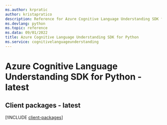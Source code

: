```yaml
---
ms.author: krpratic
author: kristapratico
description: Reference for Azure Cognitive Language Understanding SDK for Python
ms.devlang: python
ms.topic: reference
ms.data: 09/01/2022
title: Azure Cognitive Language Understanding SDK for Python
ms.service: cognitivelanguageunderstanding
---
```

# Azure Cognitive Language Understanding SDK for Python - latest

## Client packages - latest
[!INCLUDE [client-packages](cognitive-language-understanding-client-index.md)]